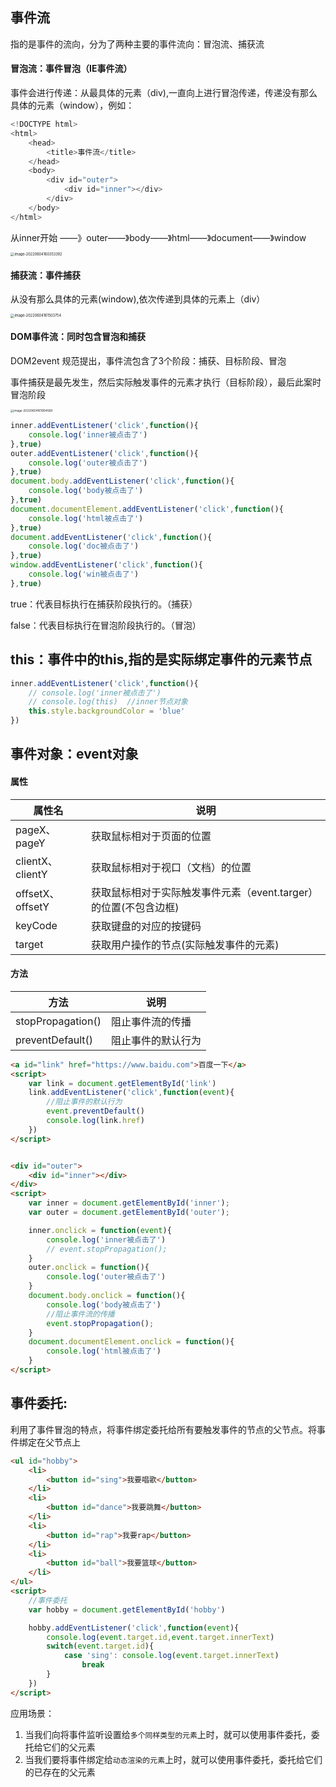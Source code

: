 ## 事件流

指的是事件的流向，分为了两种主要的事件流向：冒泡流、捕获流

#### 冒泡流：事件冒泡（IE事件流）

事件会进行传递：从最具体的元素（div),一直向上进行冒泡传递，传递没有那么具体的元素（window），例如：

```js
<!DOCTYPE html> 
<html> 
    <head> 
        <title>事件流</title> 
    </head> 
    <body> 
        <div id="outer">
            <div id="inner"></div>
        </div> 
    </body> 
</html>
```

从inner开始 ——》outer——》body——》html——》document——》window

<img src="https://woniumd.oss-cn-hangzhou.aliyuncs.com/web/zhangxiao/202206041603430.png" alt="image-20220604160353392" style="zoom:40%;" />

#### 捕获流：事件捕获

从没有那么具体的元素(window),依次传递到具体的元素上（div）

<img src="https://woniumd.oss-cn-hangzhou.aliyuncs.com/web/zhangxiao/202206041615786.png" alt="image-20220604161503754" style="zoom:40%;" />

#### DOM事件流：同时包含冒泡和捕获

DOM2event 规范提出，事件流包含了3个阶段：捕获、目标阶段、冒泡

事件捕获是最先发生，然后实际触发事件的元素才执行（目标阶段），最后此案时冒泡阶段

<img src="https://woniumd.oss-cn-hangzhou.aliyuncs.com/web/zhangxiao/202206041619594.png" alt="image-20220604161904569" style="zoom:33%;" />

```js
inner.addEventListener('click',function(){
    console.log('inner被点击了')
},true)
outer.addEventListener('click',function(){
    console.log('outer被点击了')
},true)
document.body.addEventListener('click',function(){
    console.log('body被点击了')
},true)
document.documentElement.addEventListener('click',function(){
    console.log('html被点击了')
},true)
document.addEventListener('click',function(){
    console.log('doc被点击了')
},true)
window.addEventListener('click',function(){
    console.log('win被点击了')
},true)
```

true：代表目标执行在捕获阶段执行的。（捕获）

false：代表目标执行在冒泡阶段执行的。（冒泡）

## this：事件中的this,指的是实际绑定事件的元素节点

```js
inner.addEventListener('click',function(){
    // console.log('inner被点击了')
    // console.log(this)  //inner节点对象
    this.style.backgroundColor = 'blue'
})
```

## 事件对象：event对象

#### 属性

| 属性名           | 说明                                                         |
| ---------------- | ------------------------------------------------------------ |
| pageX、pageY     | 获取鼠标相对于页面的位置                                     |
| clientX、clientY | 获取鼠标相对于视口（文档）的位置                             |
| offsetX、offsetY | 获取鼠标相对于实际触发事件元素（event.targer）的位置(不包含边框) |
| keyCode          | 获取键盘的对应的按键码                                       |
| target           | 获取用户操作的节点(实际触发事件的元素)                       |

#### 方法

| 方法              | 说明               |
| ----------------- | ------------------ |
| stopPropagation() | 阻止事件流的传播   |
| preventDefault()  | 阻止事件的默认行为 |

```html
<a id="link" href="https://www.baidu.com">百度一下</a>
<script>
    var link = document.getElementById('link')
    link.addEventListener('click',function(event){
        //阻止事件的默认行为
        event.preventDefault()
        console.log(link.href)
    })
</script>


<div id="outer">
    <div id="inner"></div>
</div>
<script>
    var inner = document.getElementById('inner');
    var outer = document.getElementById('outer');

    inner.onclick = function(event){
        console.log('inner被点击了')
        // event.stopPropagation();
    }
    outer.onclick = function(){
        console.log('outer被点击了')
    }
    document.body.onclick = function(){
        console.log('body被点击了')
        //阻止事件流的传播
        event.stopPropagation();
    }
    document.documentElement.onclick = function(){
        console.log('html被点击了')
    }
</script>
```

## 事件委托:

利用了事件冒泡的特点，将事件绑定委托给所有要触发事件的节点的父节点。将事件绑定在父节点上

```html
<ul id="hobby">
    <li>
        <button id="sing">我要唱歌</button>
    </li>
    <li>
        <button id="dance">我要跳舞</button>
    </li>
    <li>
        <button id="rap">我要rap</button>
    </li>
    <li>
        <button id="ball">我要篮球</button>
    </li>
</ul>
<script>
    //事件委托
    var hobby = document.getElementById('hobby')

    hobby.addEventListener('click',function(event){
        console.log(event.target.id,event.target.innerText)
        switch(event.target.id){
            case 'sing': console.log(event.target.innerText)
                break
        }
    })
</script>
```

应用场景：

1. 当我们向将事件监听设置给`多个同样类型的元素`上时，就可以使用事件委托，委托给它们的父元素
2. 当我们要将事件绑定给`动态渲染的元素`上时，就可以使用事件委托，委托给它们的已存在的父元素


